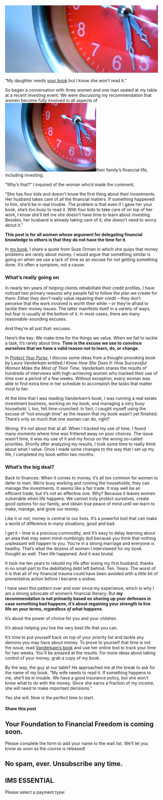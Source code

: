 ![pink clock](attachments/pink-clock-1500019-qdc6cpthe1jg09nepcheyd0ymqwyqy89x64timb4aw.jpg)

“My daughter needs [your book](https://www.amazon.ca/Protect-Your-Purse-Financial-Bankruptcies-ebook/dp/B071V8WPBW/ref=sr_1_1?ie=UTF8&qid=1501007407&sr=8-1&keywords=protect+your+purse) but I know she won’t read it.”

So began a conversation with three women and one man seated at my table at a recent investing event. We were discussing my recommendation that women become fully involved in all aspects of ![](attachments/pink-clock-1500019-300x225.jpg)their family’s financial life, including investing.

“Why’s that?” I inquired of the woman who’d made the comment.

“She has four kids and doesn’t know the first thing about their investments. Her husband takes care of all the financial matters. If something happened to him, she’d be in real trouble. The problem is that even if I gave her your book, she’s too busy to read it. With four kids to take care of on top of her work, I know she’ll tell me she doesn’t have time to learn about investing. Besides, her husband is already taking care of it; she doesn’t need to worry about it.”

**This post is for all women whose argument for delegating financial knowledge to others is that they do not have the time for it.**

In [my book](https://www.amazon.ca/Protect-Your-Purse-Financial-Bankruptcies-ebook/dp/B071V8WPBW/ref=sr_1_1?ie=UTF8&qid=1498507619&sr=8-1&keywords=protect+your+purse), I share a quote from Suze Orman in which she quips that money problems are rarely about money. I would argue that something similar is going on when we use a lack of time as an excuse for not getting something done. It’s often a symptom, not a cause.

### What’s really going on

In nearly ten years of helping clients rehabilitate their credit profiles, I have noticed two primary reasons why people fail to follow the plan we create for them: Either they don’t really value repairing their credit – they don’t perceive that the work involved is worth their while – or they’re afraid to tackle their money issues. The latter manifests itself in a variety of ways, but fear is usually at the bottom of it. In most cases, there are many reasonable-sounding excuses.

And they’re all just that: excuses.

Here’s the key: We make time for the things we value. When we fail to tackle a task, it’s rarely about time. **Time is the excuse we use to convince ourselves that we have a valid reason not to learn, do, or change.**

In [*Protect Your Purse*](https://www.amazon.ca/Protect-Your-Purse-Financial-Bankruptcies-ebook/dp/B071V8WPBW/ref=sr_1_1?ie=UTF8&qid=1498507619&sr=8-1&keywords=protect+your+purse), I discuss some ideas from a thought-provoking book by Laura Vanderkam entitled *I Know How She Does It: How Successful Women Make the Most of Their Time.* Vanderkam shares the results of hundreds of interviews with high-achieving women who tracked their use of time over a period of a few weeks. Without exception, every woman was able to find extra time in her schedule to accomplish the tasks that matter most to her.

At the time that I was reading Vanderkam’s book, I was running a real estate investment business, working on my book, and managing a very busy household. I, too, felt time-crunched. In fact, I caught myself using the excuse of “not enough time” as the reason that my book wasn’t yet finished. There’s only so much that one woman can do, right?

Wrong. It’s not about that at all. When I tracked my use of time, I found many moments where time was frittered away on poor choices. The issue wasn’t time, it was my use of it and my focus on the wrong so-called priorities. Shortly after analyzing my results, I took some time to really think about what I value. Once I made some changes to the way that I set up my life, I completed my book within two months.

### What’s the big deal?

Back to finances: When it comes to money, it’s all too common for women to defer to men. We’re busy working and running the households; they can manage the investments. It seems like a fair trade. It may well be an efficient trade, but it’s not an effective one. Why? Because it leaves women vulnerable when life happens. We cannot truly protect ourselves, create good options for our family, and obtain true peace of mind until we learn to make, manage, and grow our money.

Like it or not, money is central to our lives. It’s a powerful tool that can make a world of difference in many situations, good and bad.

I get it – time is a precious commodity, and it’s easy to delay learning about an area that may seem mind-numbingly dull because you think that nothing unpleasant will happen to you. You’re in a strong marriage and everyone is healthy. That’s what the dozens of women I interviewed for my book thought as well. Then life happened. And it was brutal.

It took me ten years to rebuild my life after losing my first husband, thanks in no small part to the debilitating debt left behind. Ten. Years. The worst of it is that all of my financial trauma could have been avoided with a little bit of preventative action before I became a widow.

I have seen this pattern over and over since my experience, which is why I am a strong advocate of women’s financial literacy. But **my recommendation is not primarily based on shoring up your defenses in case something bad happens; it’s about regaining your strength to live life on your terms, *regardless of what happens*.**

It’s about the power of choice for you and your children.

It’s about helping you live the very best life that you can.

It’s time to put yourself back on top of your priority list and tackle any demons you may have about money. To prove to yourself that time is not the issue, read [Vanderkam’s book](http://lauravanderkam.com/books/i-know-how-she-does-it/) and use her online tool to track your time for two weeks. You’ll be amazed at the results. For more ideas about taking control of your money, grab a copy of my book.

By the way, the guy at our table? He approached me at the break to ask for the name of my book. “My wife needs to read it. If something happens to me, she’ll be in trouble. We have a good insurance policy, but she won’t know what to do with the money. Since she earns a fraction of my income, she will need to make important decisions.”

Yes she will. Now is the perfect time to start.

#### Share this post

## Your Foundation to Financial Freedom is coming soon.

Please complete the form to add your name to the wait list. We’ll let you know as soon as the course is released!

## No spam, ever. Unsubscribe any time.

## IMS ESSENTIAL

Please select a payment type: